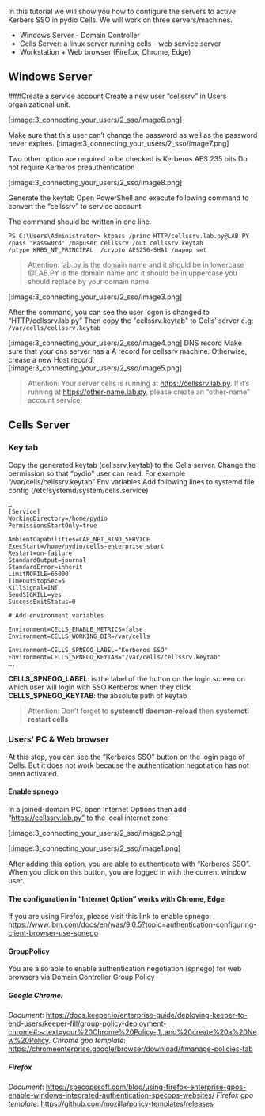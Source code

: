 In this tutorial we will show you how to configure the servers to active Kerbers SSO in pydio Cells.
We will work on three servers/machines.

- Windows Server - Domain Controller
- Cells Server: a linux server running cells - web service server
- Workstation + Web browser (Firefox, Chrome, Edge)

## Windows Server
###Create a service account
Create a new user “cellssrv” in Users organizational unit.

[:image:3_connecting_your_users/2_sso/image6.png]

Make sure that this user can’t change the password as well as the password never expires.
[:image:3_connecting_your_users/2_sso/image7.png]

Two other option are required to be checked is 
Kerberos AES 235 bits
Do not require Kerberos preauthentication

[:image:3_connecting_your_users/2_sso/image8.png]

Generate the keytab
Open PowerShell and execute following command to convert the “cellssrv” to service account

The command should be written in one line.

```
PS C:\Users\Administrator> ktpass /princ HTTP/cellssrv.lab.py@LAB.PY  /pass "Passw0rd" /mapuser cellssrv /out cellssrv.keytab
/ptype KRB5_NT_PRINCIPAL  /crypto AES256-SHA1 /mapop set
```


>Attention: 
lab.py is the domain name and it should be in lowercase
@LAB.PY is the domain name and it should be in uppercase
you should replace by your domain name

[:image:3_connecting_your_users/2_sso/image3.png]

After the command, you can see the user logon is changed to “HTTP/cellssrv.lab.py”
Then copy the "cellssrv.keytab" to Cells’ server e.g: `/var/cells/cellssrv.keytab`


[:image:3_connecting_your_users/2_sso/image4.png]
DNS record
Make sure that your dns server has a A record for cellssrv machine. Otherwise, crease a new Host record.
[:image:3_connecting_your_users/2_sso/image5.png]

>Attention: Your server cells is running at https://cellssrv.lab.py. If it’s running at https://other-name.lab.py, please create an “other-name” account service.

## Cells Server
### Key tab
Copy the generated keytab (cellssrv.keytab) to the Cells server. Change the permission so that “pydio” user can read. For example “/var/cells/cellssrv.keytab”
Env variables
Add following lines to systemd file config (/etc/systemd/system/cells.service)

```
…
[Service]
WorkingDirectory=/home/pydio
PermissionsStartOnly=true

AmbientCapabilities=CAP_NET_BIND_SERVICE
ExecStart=/home/pydio/cells-enterprise start
Restart=on-failure
StandardOutput=journal
StandardError=inherit
LimitNOFILE=65000
TimeoutStopSec=5
KillSignal=INT
SendSIGKILL=yes
SuccessExitStatus=0

# Add environment variables

Environment=CELLS_ENABLE_METRICS=false
Environment=CELLS_WORKING_DIR=/var/cells

Environment=CELLS_SPNEGO_LABEL="Kerberos SSO"
Environment=CELLS_SPNEGO_KEYTAB="/var/cells/cellssrv.keytab"
….
```

**CELLS_SPNEGO_LABEL**: is the label of the button on the login screen on which user will login with SSO Kerberos when they click
**CELLS_SPNEGO_KEYTAB**: the absolute path of keytab

>Attention: Don’t forget to **systemctl daemon-reload** then **systemctl restart cells**

### Users' PC & Web browser
At this step, you can see the “Kerberos SSO” button on the login page of Cells. But it does not work because the authentication negotiation has not been activated.
#### Enable spnego 
In a joined-domain PC, open Internet Options then add “https://cellssrv.lab.py” to the local internet zone

[:image:3_connecting_your_users/2_sso/image2.png]

[:image:3_connecting_your_users/2_sso/image1.png]

After adding this option, you are able to authenticate with “Kerberos SSO”. When you click on this button, you are logged in with the current window user.

#### The configuration in “Internet Option” works with Chrome, Edge
If you are using Firefox, please visit this link to enable spnego: https://www.ibm.com/docs/en/was/9.0.5?topic=authentication-configuring-client-browser-use-spnego

#### GroupPolicy
You are also able to enable authentication negotiation (spnego) for web browsers via Domain Controller Group Policy

##### Google Chrome: 
*Document*: https://docs.keeper.io/enterprise-guide/deploying-keeper-to-end-users/keeper-fill/group-policy-deployment-chrome#:~:text=your%20Chrome%20Policy-,1.,and%20create%20a%20New%20Policy.
*Chrome gpo template*: https://chromeenterprise.google/browser/download/#manage-policies-tab

##### Firefox 
*Document*: https://specopssoft.com/blog/using-firefox-enterprise-gpos-enable-windows-integrated-authentication-specops-websites/
*Firefox gpo template*: https://github.com/mozilla/policy-templates/releases